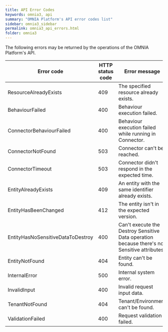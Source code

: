 ```yaml
---
title: API Error Codes
keywords: omnia3, api
summary: "OMNIA Platform's API error codes list"
sidebar: omnia3_sidebar
permalink: omnia3_api_errors.html
folder: omnia3
---
```


The following errors may be returned by the operations of the OMNIA Platform's API.

| Error code | HTTP status code | Error message |
| ---------|------------|------------|
| ResourceAlreadyExists | 409 | The specified resource already exists. |
| BehaviourFailed | 400 | Behaviour execution failed. |
| ConnectorBehaviourFailed | 400 | Behaviour execution failed while running in Connector. |
| ConnectorNotFound | 503 | Connector can't be reached. |
| ConnectorTimeout | 503 | Connector didn't respond in the expected time. |
| EntityAlreadyExists | 409 | An entity with the same identifier already exists. |
| EntityHasBeenChanged | 412 | The entity isn't in the expected version. |
| EntityHasNoSensitiveDataToDestroy | 400 | Can't execute the Destroy Sensitive Data operation because there's no Sensitive attributes. |
| EntityNotFound | 404 | Entity can't be found. |
| InternalError | 500 | Internal system error. |
| InvalidInput | 400 | Invalid request input data. |
| TenantNotFound | 404 | Tenant/Environment can't be found. |
| ValidationFailed | 400 | Request validation failed. |

